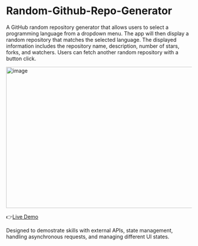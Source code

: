 # Random-Github-Repo-Generator

A GitHub random repository generator that allows users to select a programming language from a dropdown menu. The app will then display a random repository that matches the selected language. 
The displayed information includes the repository name, description, number of stars, forks, and watchers. Users can fetch another random repository with a button click.

<img width="619" height="383" alt="image" src="https://github.com/user-attachments/assets/fb9c465d-192b-47ae-92fd-e089716e9711" />

👉<a href="https://random-github-repo-generator.vercel.app/">Live Demo</a>

Designed to demostrate skills with external APIs, state management, handling asynchronous requests, and managing different UI states.
